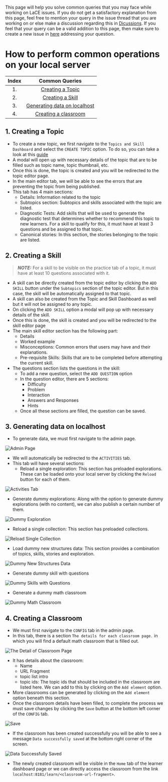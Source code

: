 This page will help you solve common queries that you may face while working on LaCE issues. If you do not get a satisfactory explanation from this page, feel free to mention your query in the issue thread that you are working on or else make a discussion regarding this in [Dicussions](https://github.com/oppia/oppia/discussions). If you feel that your query can be a valid addition to this page, then make sure to create a new issue in [here](https://github.com/oppia/oppia-web-developer-docs/issues) addressing your question.

# How to perform common operations on your local server

| Index | Common Queries   |
| :---: |     :---:        |
| 1.    | [Creating a Topic](#1-creating-a-topic) |
| 2.    | [Creating a Skill](#2-creating-a-skill)|
| 3.    | [Generating data on localhost](#3-generating-data-on-localhost)|
| 4.    | [Creating a classroom](#4-creating-a-classroom)|

## 1. Creating a Topic
- To create a new topic, we first navigate to the `Topics and Skill Dashboard` and select the `CREATE TOPIC` option. To do so, you can take a look at this [guide](Editor-pages.md#steps-to-create-a-topicskill)
- A modal will open up with necessary details of the topic that are to be filled such as topic name, topic thumbnail, etc.
- Once this is done, the topic is created and you will be redirected to the topic editor page.
- In the main editor tab, we will be able to see the errors that are preventing the topic from being published.
- This tab has 4 main sections:
  - Details: Information related to the topic
  - Subtopics section: Subtopics and skills associated with the topic are listed.
  - Diagnostic Tests: Add skills that will be used to generate the diagnostic test that determines whether to recommend this topic to new learners. For a skill to qualify for this, it must have at least 3 questions and be assigned to that topic.
  - Canonical stories: In this section, the stories belonging to the topic are listed.

## 2. Creating a Skill
  > **_NOTE:_** For a skill to be visible on the practice tab of a topic, it must have at least 10 questions associated with it.
- A skill can be directly created from the topic editor by clicking the `ADD SKILL` button under the `Subtopics` section of the topic editor. But in this case, the skill will be automatically assigned to that topic.
- A skill can also be created from the Topic and Skill Dashboard as well but it will not be assigned to any topic.
- On clicking the `ADD SKILL` option a modal will pop up with necessary details of the skill.
- Once this is done, the skill is created and you will be redirected to the skill editor page
- The main skill editor section has the following part:
  - Details
  - Worked example
  - Misconceptions: Common errors that users may have and their explanations.
  - Pre-requisite Skills: Skills that are to be completed before attempting the current skill.
- The questions section lists the questions in the skill:
  - To add a new question, select the `ADD QUESTION` option
  - In the question editor, there are 5 sections:
    - Difficulty
    - Problem
    - Interaction
    - Answers and Responses
    - Hints
  - Once all these sections are filled, the question can be saved.

## 3. Generating data on localhost
- To generate data, we must first navigate to the admin page.

![Admin Page](https://github.com/prafulbbandre/oppia-web-developer-docs/assets/109658545/bbfb7acd-356f-41a1-8f4e-f7747a9de805)

-  We will automatically be redirected to the `ACTIVITIES` tab.
- This tab will have several sections:
  - Reload a single exploration: This section has preloaded explorations. These can be loaded onto your local server by clicking the `Reload` button for each of them.

![Activities Tab](https://github.com/prafulbbandre/oppia-web-developer-docs/assets/109658545/39a77f42-c38b-4f5b-9bd9-29366ab8bcb8)

  - Generate dummy explorations: Along with the option to generate dummy explorations (with no content), we can also publish a certain number of them.

![Dummy Exploration](https://github.com/prafulbbandre/oppia-web-developer-docs/assets/109658545/ea31d6dc-f27a-4b5c-94c9-5f5dbb858ea2)


  - Reload a single collection: This section has preloaded collections.

![Reload Single Collection](https://github.com/prafulbbandre/oppia-web-developer-docs/assets/109658545/fe7352c1-89a4-4752-adf7-c264b510befd)


  - Load dummy new structures data: This section provides a combination of topics, skills, stories and exploration.

![Dummy New Structures Data](https://github.com/prafulbbandre/oppia-web-developer-docs/assets/109658545/81ed5aac-c424-4fb9-8adf-c0a24fe220c1)


  - Generate dummy skill with questions

![Dummy Skills with Questions](https://github.com/prafulbbandre/oppia-web-developer-docs/assets/109658545/9936be95-d2a8-4ecd-8da2-90f43f7fa5fa)


  - Generate a dummy math classroom

![Dummy Math Classroom](https://github.com/prafulbbandre/oppia-web-developer-docs/assets/109658545/a369e3b1-bc51-4f80-9770-3f7d0daa0706)



## 4. Creating a Classroom

- We must first navigate to the `CONFIG` tab in the admin page.
- In this tab, there is a section `The details for each classroom page.` in which you will find a default math classroom that is filled out.

![The Detail of Classroom Page](https://github.com/prafulbbandre/oppia-web-developer-docs/assets/109658545/ca9a5586-202e-451c-a8a5-c8e22b97bfec)


- It has details about the classroom:
  - Name
  - URL Fragment
  - topic list intro
  - topic ids: The topic ids that should be included in the classroom are listed here. We can add to this by clicking on the `Add element` option.
- More classrooms can be generated by clicking on the `Add element` option beneath this section.
- Once the classroom details have been filled, to complete the process we must save changes by clicking the `Save` button at the bottom left corner of the `CONFIG` tab.

![Save](https://github.com/prafulbbandre/oppia-web-developer-docs/assets/109658545/70be95fc-e616-4a1a-aa6c-47a7fab35139)


- If the classroom has been created successfully you will be able to see a message `Data successfully saved` at the bottom right corner of the screen.

![Data Successfully Saved](https://github.com/prafulbbandre/oppia-web-developer-docs/assets/109658545/1747eefe-4e6e-4c99-8ff8-9e77714b86d1)


- The newly created classroom will be visible in the `Home` tab of the learner dashboard page or we can directly access the classroom from the link `localhost:8181/learn/<classroom-url-fragment>`.
